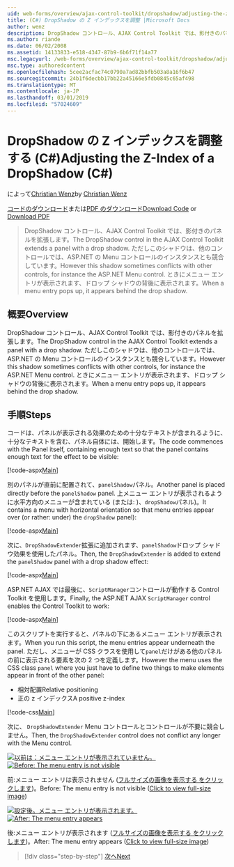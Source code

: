 ```yaml
---
uid: web-forms/overview/ajax-control-toolkit/dropshadow/adjusting-the-z-index-of-a-dropshadow-cs
title: (C#) DropShadow の Z インデックスを調整 |Microsoft Docs
author: wenz
description: DropShadow コントロール、AJAX Control Toolkit では、影付きのパネルを拡張します。 ただし場合がありますこのシャドウがインストールの他のコントロールと競合しています.
ms.author: riande
ms.date: 06/02/2008
ms.assetid: 14133833-e518-4347-87b9-6b6f71f14a77
msc.legacyurl: /web-forms/overview/ajax-control-toolkit/dropshadow/adjusting-the-z-index-of-a-dropshadow-cs
msc.type: authoredcontent
ms.openlocfilehash: 5cee2acfac74c0790a7ad82bbfb503a8a16f6b47
ms.sourcegitcommit: 24b1f6decbb17bb22a45166e5fdb0845c65af498
ms.translationtype: MT
ms.contentlocale: ja-JP
ms.lasthandoff: 03/01/2019
ms.locfileid: "57024609"
---
```

<a name="adjusting-the-z-index-of-a-dropshadow-c"></a><span data-ttu-id="3bd3c-104">DropShadow の Z インデックスを調整する (C#)</span><span class="sxs-lookup"><span data-stu-id="3bd3c-104">Adjusting the Z-Index of a DropShadow (C#)</span></span>
====================
<span data-ttu-id="3bd3c-105">によって[Christian Wenz](https://github.com/wenz)</span><span class="sxs-lookup"><span data-stu-id="3bd3c-105">by [Christian Wenz](https://github.com/wenz)</span></span>

<span data-ttu-id="3bd3c-106">[コードのダウンロード](http://download.microsoft.com/download/5/1/6/51652a81-500b-4f6b-88d3-617103e7941e/DropShadow1.cs.zip)または[PDF のダウンロード](http://download.microsoft.com/download/b/6/a/b6ae89ee-df69-4c87-9bfb-ad1eb2b23373/dropshadow1CS.pdf)</span><span class="sxs-lookup"><span data-stu-id="3bd3c-106">[Download Code](http://download.microsoft.com/download/5/1/6/51652a81-500b-4f6b-88d3-617103e7941e/DropShadow1.cs.zip) or [Download PDF](http://download.microsoft.com/download/b/6/a/b6ae89ee-df69-4c87-9bfb-ad1eb2b23373/dropshadow1CS.pdf)</span></span>

> <span data-ttu-id="3bd3c-107">DropShadow コントロール、AJAX Control Toolkit では、影付きのパネルを拡張します。</span><span class="sxs-lookup"><span data-stu-id="3bd3c-107">The DropShadow control in the AJAX Control Toolkit extends a panel with a drop shadow.</span></span> <span data-ttu-id="3bd3c-108">ただしこのシャドウは、他のコントロールでは、ASP.NET の Menu コントロールのインスタンスとも競合しています。</span><span class="sxs-lookup"><span data-stu-id="3bd3c-108">However this shadow sometimes conflicts with other controls, for instance the ASP.NET Menu control.</span></span> <span data-ttu-id="3bd3c-109">ときにメニュー エントリが表示されます、ドロップ シャドウの背後に表示されます。</span><span class="sxs-lookup"><span data-stu-id="3bd3c-109">When a menu entry pops up, it appears behind the drop shadow.</span></span>


## <a name="overview"></a><span data-ttu-id="3bd3c-110">概要</span><span class="sxs-lookup"><span data-stu-id="3bd3c-110">Overview</span></span>

<span data-ttu-id="3bd3c-111">DropShadow コントロール、AJAX Control Toolkit では、影付きのパネルを拡張します。</span><span class="sxs-lookup"><span data-stu-id="3bd3c-111">The DropShadow control in the AJAX Control Toolkit extends a panel with a drop shadow.</span></span> <span data-ttu-id="3bd3c-112">ただしこのシャドウは、他のコントロールでは、ASP.NET の Menu コントロールのインスタンスとも競合しています。</span><span class="sxs-lookup"><span data-stu-id="3bd3c-112">However this shadow sometimes conflicts with other controls, for instance the ASP.NET Menu control.</span></span> <span data-ttu-id="3bd3c-113">ときにメニュー エントリが表示されます、ドロップ シャドウの背後に表示されます。</span><span class="sxs-lookup"><span data-stu-id="3bd3c-113">When a menu entry pops up, it appears behind the drop shadow.</span></span>

## <a name="steps"></a><span data-ttu-id="3bd3c-114">手順</span><span class="sxs-lookup"><span data-stu-id="3bd3c-114">Steps</span></span>

<span data-ttu-id="3bd3c-115">コードは、パネルが表示される効果のための十分なテキストが含まれるように、十分なテキストを含む、パネル自体には、開始します。</span><span class="sxs-lookup"><span data-stu-id="3bd3c-115">The code commences with the Panel itself, containing enough text so that the panel contains enough text for the effect to be visible:</span></span>

[!code-aspx[Main](adjusting-the-z-index-of-a-dropshadow-cs/samples/sample1.aspx)]

<span data-ttu-id="3bd3c-116">別のパネルが直前に配置されて、`panelShadow`パネル。</span><span class="sxs-lookup"><span data-stu-id="3bd3c-116">Another panel is placed directly before the `panelShadow` panel.</span></span> <span data-ttu-id="3bd3c-117">上メニュー エントリが表示されるように水平方向のメニューが含まれている (または: )、`dropShadow`パネル)。</span><span class="sxs-lookup"><span data-stu-id="3bd3c-117">It contains a menu with horizontal orientation so that menu entries appear over (or rather: under) the `dropShadow` panel):</span></span>

[!code-aspx[Main](adjusting-the-z-index-of-a-dropshadow-cs/samples/sample2.aspx)]

<span data-ttu-id="3bd3c-118">次に、`DropShadowExtender`拡張に追加されます、`panelShadow`ドロップ シャドウ効果を使用したパネル。</span><span class="sxs-lookup"><span data-stu-id="3bd3c-118">Then, the `DropShadowExtender` is added to extend the `panelShadow` panel with a drop shadow effect:</span></span>

[!code-aspx[Main](adjusting-the-z-index-of-a-dropshadow-cs/samples/sample3.aspx)]

<span data-ttu-id="3bd3c-119">ASP.NET AJAX では最後に、`ScriptManager`コントロールが動作する Control Toolkit を使用します。</span><span class="sxs-lookup"><span data-stu-id="3bd3c-119">Finally, the ASP.NET AJAX `ScriptManager` control enables the Control Toolkit to work:</span></span>

[!code-aspx[Main](adjusting-the-z-index-of-a-dropshadow-cs/samples/sample4.aspx)]

<span data-ttu-id="3bd3c-120">このスクリプトを実行すると、パネルの下にあるメニュー エントリが表示されます。</span><span class="sxs-lookup"><span data-stu-id="3bd3c-120">When you run this script, the menu entries appear underneath the panel.</span></span> <span data-ttu-id="3bd3c-121">ただし、メニューが CSS クラスを使用して`panel`だけがある他のパネルの前に表示される要素を次の 2 つを定義します。</span><span class="sxs-lookup"><span data-stu-id="3bd3c-121">However the menu uses the CSS class `panel` where you just have to define two things to make elements appear in front of the other panel:</span></span>

- <span data-ttu-id="3bd3c-122">相対配置</span><span class="sxs-lookup"><span data-stu-id="3bd3c-122">Relative positioning</span></span>
- <span data-ttu-id="3bd3c-123">正の z インデックス</span><span class="sxs-lookup"><span data-stu-id="3bd3c-123">A positive z-index</span></span>

[!code-css[Main](adjusting-the-z-index-of-a-dropshadow-cs/samples/sample5.css)]

<span data-ttu-id="3bd3c-124">次に、 `DropShadowExtender` Menu コントロールとコントロールが不要に競合しません。</span><span class="sxs-lookup"><span data-stu-id="3bd3c-124">Then, the `DropShadowExtender` control does not conflict any longer with the Menu control.</span></span>


<span data-ttu-id="3bd3c-125">[![以前は：メニュー エントリが表示されていません。](adjusting-the-z-index-of-a-dropshadow-cs/_static/image2.png)](adjusting-the-z-index-of-a-dropshadow-cs/_static/image1.png)</span><span class="sxs-lookup"><span data-stu-id="3bd3c-125">[![Before: The menu entry is not visible](adjusting-the-z-index-of-a-dropshadow-cs/_static/image2.png)](adjusting-the-z-index-of-a-dropshadow-cs/_static/image1.png)</span></span>

<span data-ttu-id="3bd3c-126">前:メニュー エントリは表示されません ([フルサイズの画像を表示する をクリックします](adjusting-the-z-index-of-a-dropshadow-cs/_static/image3.png))。</span><span class="sxs-lookup"><span data-stu-id="3bd3c-126">Before: The menu entry is not visible ([Click to view full-size image](adjusting-the-z-index-of-a-dropshadow-cs/_static/image3.png))</span></span>


<span data-ttu-id="3bd3c-127">[![設定後。メニュー エントリが表示されます。](adjusting-the-z-index-of-a-dropshadow-cs/_static/image5.png)](adjusting-the-z-index-of-a-dropshadow-cs/_static/image4.png)</span><span class="sxs-lookup"><span data-stu-id="3bd3c-127">[![After: The menu entry appears](adjusting-the-z-index-of-a-dropshadow-cs/_static/image5.png)](adjusting-the-z-index-of-a-dropshadow-cs/_static/image4.png)</span></span>

<span data-ttu-id="3bd3c-128">後:メニュー エントリが表示されます ([フルサイズの画像を表示する をクリックします](adjusting-the-z-index-of-a-dropshadow-cs/_static/image6.png))。</span><span class="sxs-lookup"><span data-stu-id="3bd3c-128">After: The menu entry appears ([Click to view full-size image](adjusting-the-z-index-of-a-dropshadow-cs/_static/image6.png))</span></span>

> [!div class="step-by-step"]
> [<span data-ttu-id="3bd3c-129">次へ</span><span class="sxs-lookup"><span data-stu-id="3bd3c-129">Next</span></span>](manipulating-dropshadow-properties-from-client-code-cs.md)
